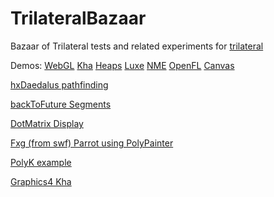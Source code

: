 # TrilateralBazaar
Bazaar of Trilateral tests and related experiments for [trilateral](https://github.com/nanjizal/trilateral/)

Demos: 
[WebGL](https://nanjizal.github.io/TrilateralBazaar/demo/binWebGL/)
[Kha](https://nanjizal.github.io/TrilateralBazaar/toolkitTest/build/html5/)
[Heaps](https://nanjizal.github.io/TrilateralBazaar/toolkitTest/binHeaps/)
[Luxe](https://nanjizal.github.io/TrilateralBazaar/toolkitTest/binLuxe/web/)
[NME](https://nanjizal.github.io/TrilateralBazaar/toolkitTest/binNme/jsprime/TestFlash/)
[OpenFL](https://nanjizal.github.io/TrilateralBazaar/toolkitTest/openFL/)
[Canvas](https://nanjizal.github.io/TrilateralBazaar/toolkitTest/binCanvas/?a=refresh)


[hxDaedalus pathfinding](https://nanjizal.github.io/TrilateralBazaar/hxDaedalusTest/binWebGL/)

[backToFuture Segments](https://nanjizal.github.io/TrilateralBazaar/segmentTest/build/html5/)

[DotMatrix Display](https://nanjizal.github.io/TrilateralBazaar/dotMatrixTest/build/html5/index.html)

[Fxg (from swf) Parrot using PolyPainter ](https://nanjizal.github.io/TrilateralBazaar/fxgTest/build/html5/index.html)

[PolyK example](http://nanjizal.github.io/TrilateralBazaar/polyKTest/build/html5/index.html)

[Graphics4 Kha](http://nanjizal.github.io/TrilateralBazaar/khaGraphics4Test/build/html5/index.html)
